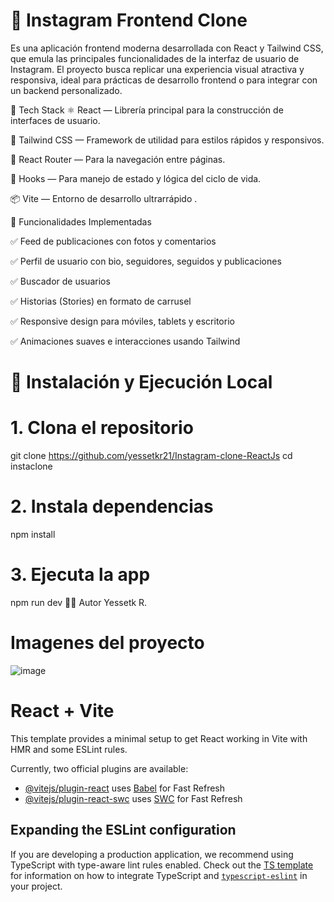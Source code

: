 # 📸 Instagram Frontend Clone
Es una aplicación frontend moderna desarrollada con React y Tailwind CSS, que emula las principales funcionalidades de la interfaz de usuario de Instagram. El proyecto busca replicar una experiencia visual atractiva y responsiva, ideal para prácticas de desarrollo frontend o para integrar con un backend personalizado.

🧪 Tech Stack
⚛️ React — Librería principal para la construcción de interfaces de usuario.

🎨 Tailwind CSS — Framework de utilidad para estilos rápidos y responsivos.

🧭 React Router — Para la navegación entre páginas.

🧠 Hooks — Para manejo de estado y lógica del ciclo de vida.

📦 Vite  — Entorno de desarrollo ultrarrápido .

🎯 Funcionalidades Implementadas

✅ Feed de publicaciones con fotos y comentarios

✅ Perfil de usuario con bio, seguidores, seguidos y publicaciones

✅ Buscador de usuarios

✅ Historias (Stories) en formato de carrusel

✅ Responsive design para móviles, tablets y escritorio

✅ Animaciones suaves e interacciones usando Tailwind
# 🚀 Instalación y Ejecución Local
# 1. Clona el repositorio
git clone https://github.com/yessetkr21/Instagram-clone-ReactJs
cd instaclone

# 2. Instala dependencias
npm install

# 3. Ejecuta la app
npm run dev
👨‍💻 Autor
Yessetk R.
# Imagenes del proyecto 
![image](https://github.com/user-attachments/assets/986f3515-d27e-4e9a-816c-d232a8735f0f)

# React + Vite

This template provides a minimal setup to get React working in Vite with HMR and some ESLint rules.

Currently, two official plugins are available:

- [@vitejs/plugin-react](https://github.com/vitejs/vite-plugin-react/blob/main/packages/plugin-react) uses [Babel](https://babeljs.io/) for Fast Refresh
- [@vitejs/plugin-react-swc](https://github.com/vitejs/vite-plugin-react/blob/main/packages/plugin-react-swc) uses [SWC](https://swc.rs/) for Fast Refresh

## Expanding the ESLint configuration

If you are developing a production application, we recommend using TypeScript with type-aware lint rules enabled. Check out the [TS template](https://github.com/vitejs/vite/tree/main/packages/create-vite/template-react-ts) for information on how to integrate TypeScript and [`typescript-eslint`](https://typescript-eslint.io) in your project.
